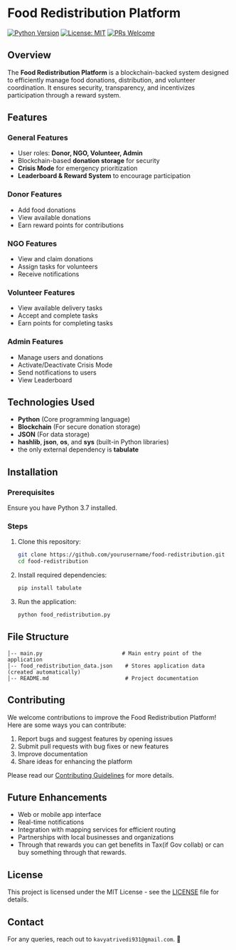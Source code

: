 # Food Redistribution Platform

[![Python Version](https://img.shields.io/badge/python-3.7%2B-blue.svg)](https://www.python.org/downloads/)
[![License: MIT](https://img.shields.io/badge/License-MIT-yellow.svg)](https://opensource.org/licenses/MIT)
[![PRs Welcome](https://img.shields.io/badge/PRs-welcome-brightgreen.svg?style=flat-square)](http://makeapullrequest.com)

## Overview
The **Food Redistribution Platform** is a blockchain-backed system designed to efficiently manage food donations, distribution, and volunteer coordination. It ensures security, transparency, and incentivizes participation through a reward system.

## Features
### General Features
- User roles: **Donor, NGO, Volunteer, Admin**
- Blockchain-based **donation storage** for security
- **Crisis Mode** for emergency prioritization
- **Leaderboard & Reward System** to encourage participation

### Donor Features
- Add food donations
- View available donations
- Earn reward points for contributions

### NGO Features
- View and claim donations
- Assign tasks for volunteers
- Receive notifications

### Volunteer Features
- View available delivery tasks
- Accept and complete tasks
- Earn points for completing tasks

### Admin Features
- Manage users and donations
- Activate/Deactivate Crisis Mode
- Send notifications to users
- View Leaderboard

## Technologies Used
- **Python** (Core programming language)
- **Blockchain** (For secure donation storage)
- **JSON** (For data storage)
- **hashlib**, **json**, **os**, and **sys** (built-in Python libraries) 
-  the only external dependency is **tabulate**

## Installation
### Prerequisites
Ensure you have Python 3.7 installed.

### Steps
1. Clone this repository:
   ```sh
   git clone https://github.com/yourusername/food-redistribution.git
   cd food-redistribution
   ```
2. Install required dependencies:
   ```sh
   pip install tabulate
   ```
3. Run the application:
   ```sh
   python food_redistribution.py
   ```

## File Structure
```
│-- main.py                         # Main entry point of the application
│-- food_redistribution_data.json    # Stores application data (created automatically)
│-- README.md                        # Project documentation

```


## Contributing

We welcome contributions to improve the Food Redistribution Platform! Here are some ways you can contribute:

1. Report bugs and suggest features by opening issues
2. Submit pull requests with bug fixes or new features
3. Improve documentation
4. Share ideas for enhancing the platform

Please read our [Contributing Guidelines](CONTRIBUTING.md) for more details.

## Future Enhancements

- Web or mobile app interface
- Real-time notifications
- Integration with mapping services for efficient routing
- Partnerships with local businesses and organizations
- Through that rewards you can get benefits in Tax(if Gov collab) or can buy something through that rewards.

## License

This project is licensed under the MIT License - see the [LICENSE](LICENSE) file for details.

## Contact
For any queries, reach out to `kavyatrivedi931@gmail.com`. 🚀
